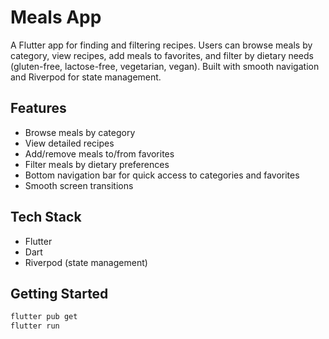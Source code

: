 # Meals App

A Flutter app for finding and filtering recipes. Users can browse meals by category, view recipes, add meals to favorites, and filter by dietary needs (gluten-free, lactose-free, vegetarian, vegan). Built with smooth navigation and Riverpod for state management.

## Features

- Browse meals by category
- View detailed recipes
- Add/remove meals to/from favorites
- Filter meals by dietary preferences
- Bottom navigation bar for quick access to categories and favorites
- Smooth screen transitions

## Tech Stack

- Flutter
- Dart
- Riverpod (state management)

## Getting Started

```bash
flutter pub get
flutter run

```
